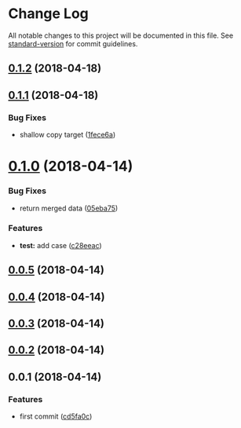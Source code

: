 # Change Log

All notable changes to this project will be documented in this file. See [standard-version](https://github.com/conventional-changelog/standard-version) for commit guidelines.

<a name="0.1.2"></a>
## [0.1.2](https://github.com/fjc0k/vue-merge-data/compare/v0.1.1...v0.1.2) (2018-04-18)



<a name="0.1.1"></a>
## [0.1.1](https://github.com/fjc0k/vue-merge-data/compare/v0.1.0...v0.1.1) (2018-04-18)


### Bug Fixes

* shallow copy target ([1fece6a](https://github.com/fjc0k/vue-merge-data/commit/1fece6a))



<a name="0.1.0"></a>
# [0.1.0](https://github.com/fjc0k/vue-merge-data/compare/v0.0.5...v0.1.0) (2018-04-14)


### Bug Fixes

* return merged data ([05eba75](https://github.com/fjc0k/vue-merge-data/commit/05eba75))


### Features

* **test:** add case ([c28eeac](https://github.com/fjc0k/vue-merge-data/commit/c28eeac))



<a name="0.0.5"></a>
## [0.0.5](https://github.com/fjc0k/vue-merge-data/compare/v0.0.4...v0.0.5) (2018-04-14)



<a name="0.0.4"></a>
## [0.0.4](https://github.com/fjc0k/vue-merge-data/compare/v0.0.3...v0.0.4) (2018-04-14)



<a name="0.0.3"></a>
## [0.0.3](https://github.com/fjc0k/vue-merge-data/compare/v0.0.2...v0.0.3) (2018-04-14)



<a name="0.0.2"></a>
## [0.0.2](https://github.com/fjc0k/vue-merge-data/compare/v0.0.1...v0.0.2) (2018-04-14)



<a name="0.0.1"></a>
## 0.0.1 (2018-04-14)


### Features

* first commit ([cd5fa0c](https://github.com/fjc0k/vue-merge-data/commit/cd5fa0c))
